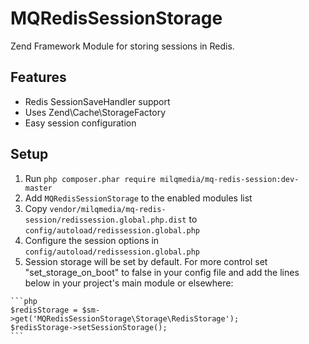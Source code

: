 MQRedisSessionStorage
================

Zend Framework Module for storing sessions in Redis.

## Features
- Redis SessionSaveHandler support
- Uses Zend\Cache\StorageFactory
- Easy session configuration

## Setup

  1. Run `php composer.phar require milqmedia/mq-redis-session:dev-master`
  2. Add `MQRedisSessionStorage` to the enabled modules list
  3. Copy `vendor/milqmedia/mq-redis-session/redissession.global.php.dist` to `config/autoload/redissession.global.php` 
  4. Configure the session options in `config/autoload/redissession.global.php`
  5. Session storage will be set by default. For more control set "set_storage_on_boot" to false in your config file and add the lines below in your project's main module or elsewhere:

    ```php
    $redisStorage = $sm->get('MQRedisSessionStorage\Storage\RedisStorage');
    $redisStorage->setSessionStorage();
    ```
